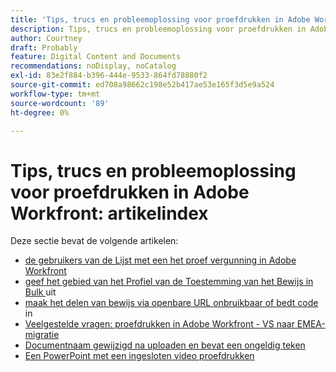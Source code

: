 ```yaml
---
title: 'Tips, trucs en probleemoplossing voor proefdrukken in Adobe Workfront: artikelindex'
description: Tips, trucs en probleemoplossing voor proefdrukken in Adobe Workfront
author: Courtney
draft: Probably
feature: Digital Content and Documents
recommendations: noDisplay, noCatalog
exl-id: 83e2f884-b396-444e-9533-864fd78880f2
source-git-commit: ed708a98662c198e52b417ae53e165f3d5e9a524
workflow-type: tm+mt
source-wordcount: '89'
ht-degree: 0%

---
```


# Tips, trucs en probleemoplossing voor proefdrukken in Adobe Workfront: artikelindex

Deze sectie bevat de volgende artikelen:

* [ de gebruikers van de Lijst met een het proef vergunning in Adobe Workfront ](../../../review-and-approve-work/proofing/tips-tricks-and-troubleshooting/report-which-users-have-proofing-license-in-wf.md)
* [ geef het gebied van het Profiel van de Toestemming van het Bewijs in Bulk ](../../../review-and-approve-work/proofing/tips-tricks-and-troubleshooting/edit-proof-profile-bulk.md) uit
* [ maak het delen van bewijs via openbare URL onbruikbaar of bedt code ](../../../review-and-approve-work/proofing/tips-tricks-and-troubleshooting/disable-public-proofs.md) in
* [Veelgestelde vragen: proefdrukken in Adobe Workfront - VS naar EMEA-migratie](../../../review-and-approve-work/proofing/tips-tricks-and-troubleshooting/faq-proofing-in-wf-us-to-emea-migration.md)
* [Documentnaam gewijzigd na uploaden en bevat een ongeldig teken](/help/quicksilver/review-and-approve-work/proofing/tips-tricks-and-troubleshooting/document-to-proof-name.md)
* [Een PowerPoint met een ingesloten video proefdrukken](/help/quicksilver/review-and-approve-work/proofing/tips-tricks-and-troubleshooting/powerpoint-with-video.md)
